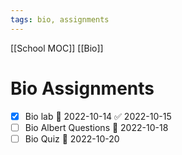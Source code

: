 ```yaml
---
tags: bio, assignments
---
```

[[School MOC]] [[Bio]]
# Bio Assignments
- [x] Bio lab 📅 2022-10-14 ✅ 2022-10-15
- [ ] Bio Albert Questions 📅 2022-10-18
- [ ] Bio Quiz 📅 2022-10-20